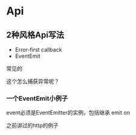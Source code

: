 # Api

## 2种风格Api写法

* Error-first callback
* EventEmit

常见的

<script>
fs.readFile('/etc/passwd', (err, data) => {
  if (err) throw err;
  console.log(data);
});
fs.readFileSync

fs.readFileSync(file[, options])
</script>

这个怎么捕获异常呢？

### 一个EventEmit小例子

<script>
var EventEmitter = require('events').EventEmitter; 
var event = new EventEmitter(); 

event.on('some_event', function() { 
    console.log('some_event 事件触发'); 
}); 

setTimeout(function() { 
    event.emit('some_event'); 
}, 1000);
</script>

event必须是EventEmitter的实例，包括继承
emit
on

之前讲过的http的例子

<script>
var http = require("http");
http.createServer(function(request, response) {
    response.writeHead(200, {"Content-Type": "text/plain"});
    response.write("Hello World");
    response.end();
}).listen(8888);

// 捕获异常

server.on('error', function (e) {
  // Handle your error here
  console.log(e);
});
</script>